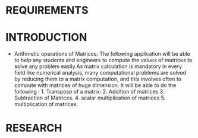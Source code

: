 # REQUIREMENTS
# INTRODUCTION
- Arithmetic operations of Matrices: The following application will be able to help any students and engineers to compute the values of matrices to solve any problem easily.As matrix calculation is mandatory in every field like numerical analysis, many computational problems are solved by reducing them to a matrix computation, and this involves often to compute with matrices of huge dimension. It will be able to do the following : 1. Transpose of a matrix: 2. Addition of matrices 3. Subtraction of Matrices. 4. scalar multiplication of matrices 5. multiplication of matrices.
# RESEARCH
